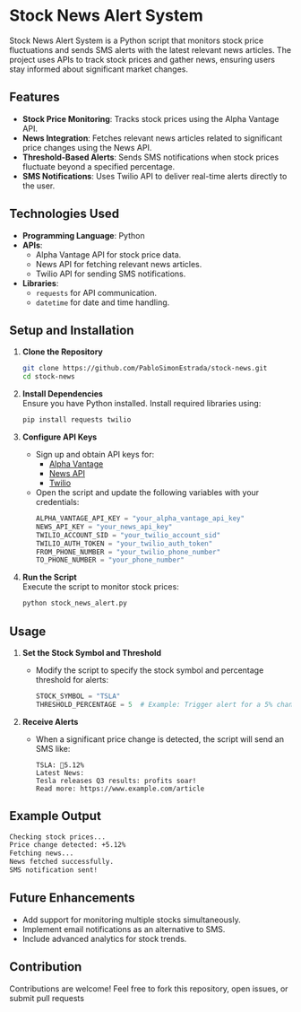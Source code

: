 # Stock News Alert System

Stock News Alert System is a Python script that monitors stock price fluctuations and sends SMS alerts with the latest relevant news articles. The project uses APIs to track stock prices and gather news, ensuring users stay informed about significant market changes.

## Features

- **Stock Price Monitoring**: Tracks stock prices using the Alpha Vantage API.
- **News Integration**: Fetches relevant news articles related to significant price changes using the News API.
- **Threshold-Based Alerts**: Sends SMS notifications when stock prices fluctuate beyond a specified percentage.
- **SMS Notifications**: Uses Twilio API to deliver real-time alerts directly to the user.

## Technologies Used

- **Programming Language**: Python
- **APIs**:
  - Alpha Vantage API for stock price data.
  - News API for fetching relevant news articles.
  - Twilio API for sending SMS notifications.
- **Libraries**:
  - `requests` for API communication.
  - `datetime` for date and time handling.

## Setup and Installation

1. **Clone the Repository**  
   ```bash
   git clone https://github.com/PabloSimonEstrada/stock-news.git
   cd stock-news
   ```

2. **Install Dependencies**  
   Ensure you have Python installed. Install required libraries using:
   ```bash
   pip install requests twilio
   ```

3. **Configure API Keys**  
   - Sign up and obtain API keys for:
     - [Alpha Vantage](https://www.alphavantage.co/)
     - [News API](https://newsapi.org/)
     - [Twilio](https://www.twilio.com/)
   - Open the script and update the following variables with your credentials:
     ```python
     ALPHA_VANTAGE_API_KEY = "your_alpha_vantage_api_key"
     NEWS_API_KEY = "your_news_api_key"
     TWILIO_ACCOUNT_SID = "your_twilio_account_sid"
     TWILIO_AUTH_TOKEN = "your_twilio_auth_token"
     FROM_PHONE_NUMBER = "your_twilio_phone_number"
     TO_PHONE_NUMBER = "your_phone_number"
     ```

4. **Run the Script**  
   Execute the script to monitor stock prices:
   ```bash
   python stock_news_alert.py
   ```

## Usage

1. **Set the Stock Symbol and Threshold**  
   - Modify the script to specify the stock symbol and percentage threshold for alerts:
     ```python
     STOCK_SYMBOL = "TSLA"
     THRESHOLD_PERCENTAGE = 5  # Example: Trigger alert for a 5% change
     ```

2. **Receive Alerts**  
   - When a significant price change is detected, the script will send an SMS like:
     ```
     TSLA: 🔺5.12%
     Latest News:
     Tesla releases Q3 results: profits soar!
     Read more: https://www.example.com/article
     ```

## Example Output

```bash
Checking stock prices...
Price change detected: +5.12%
Fetching news...
News fetched successfully.
SMS notification sent!
```

## Future Enhancements

- Add support for monitoring multiple stocks simultaneously.
- Implement email notifications as an alternative to SMS.
- Include advanced analytics for stock trends.

## Contribution

Contributions are welcome! Feel free to fork this repository, open issues, or submit pull requests
